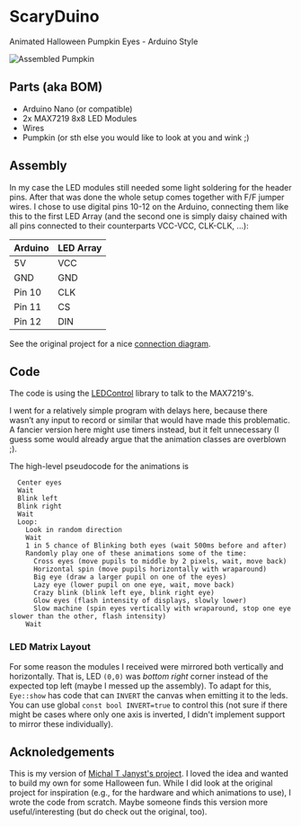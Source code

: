 # ScaryDuino
Animated Halloween Pumpkin Eyes - Arduino Style

![Assembled Pumpkin](pumpkpin.png)

## Parts (aka BOM)

  * Arduino Nano (or compatible)
  * 2x MAX7219 8x8 LED Modules
  * Wires
  * Pumpkin (or sth else you would like to look at you and wink ;)

## Assembly

In my case the LED modules still needed some light soldering for the header
pins. After that was done the whole setup comes together with F/F jumper wires.
I chose to use digital pins 10-12 on the Arduino, connecting them like this
to the first LED Array (and the second one is simply daisy chained with all
pins connected to their counterparts VCC-VCC, CLK-CLK, ...):

|Arduino |LED Array|
|--------|---------|
|  5V    |   VCC   |
|  GND   |   GND   |
| Pin 10 |   CLK   |
| Pin 11 |   CS    |
| Pin 12 |   DIN   |

See the original project for a nice [connection diagram](https://mjanyst.weebly.com/arduino-pumpkin-eyes.html).

## Code

The code is using the [LEDControl](https://www.arduino.cc/reference/en/libraries/ledcontrol/)
library to talk to the MAX7219's.

I went for a relatively simple program with delays here, because there wasn’t any input
to record or similar that would have made this problematic. A fancier version here might
use timers instead, but it felt unnecessary (I guess some would already argue that the
animation classes are overblown ;).

The high-level pseudocode for the animations is

```
  Center eyes
  Wait
  Blink left
  Blink right
  Wait
  Loop:
    Look in random direction
    Wait
    1 in 5 chance of Blinking both eyes (wait 500ms before and after)
    Randomly play one of these animations some of the time:
      Cross eyes (move pupils to middle by 2 pixels, wait, move back)
      Horizontal spin (move pupils horizontally with wraparound)
      Big eye (draw a larger pupil on one of the eyes)
      Lazy eye (lower pupil on one eye, wait, move back)
      Crazy blink (blink left eye, blink right eye)
      Glow eyes (flash intensity of displays, slowly lower)
      Slow machine (spin eyes vertically with wraparound, stop one eye slower than the other, flash intensity)
    Wait
```

### LED Matrix Layout

For some reason the modules I received were mirrored both vertically and horizontally.
That is, LED `(0,0)` was _bottom right_ corner instead of the expected
top left (maybe I messed up the assembly). To adapt for this, `Eye::show` has
code that can `INVERT` the canvas when emitting it to the leds. You can use
global `const bool INVERT=true` to control this (not sure if there might be
cases where only one axis is inverted, I didn't implement support to mirror
these individually).

## Acknoledgements

This is my version of [Michal T Janyst's project](https://mjanyst.weebly.com/arduino-pumpkin-eyes.html). 
I loved the idea and wanted to build my own for some Halloween fun. While I did look at the original
project for inspiration (e.g., for the hardware and which animations to use), I wrote the code from
scratch. Maybe someone finds this version more useful/interesting (but do check out the original, too).
